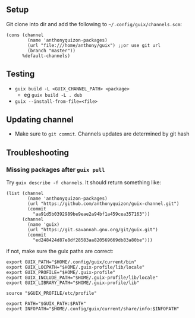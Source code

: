 
## Setup
Git clone into dir and add the following to `~/.config/guix/channels.scm`:
```
(cons (channel
        (name 'anthonyquizon-packages)
        (url "file:///home/anthony/guix") ;;or use git url
        (branch "master"))
      %default-channels)
```


## Testing
* `guix build -L <GUIX_CHANNEL_PATH> <package>`
    * eg `guix build -L . dub`
* `guix --install-from-file=<file>`

## Updating channel
* Make sure to `git commit`. Channels updates are determined by git hash


## Troubleshooting
### Missing packages after `guix pull`
Try `guix describe -f channels`. It should return something like:
```
(list (channel
        (name 'anthonyquizon-packages)
        (url "https://github.com/anthonyquizon/guix-channel.git")
        (commit
          "aa91d5b0392989be9eae2a94bf1a459cea357163"))
      (channel
        (name 'guix)
        (url "https://git.savannah.gnu.org/git/guix.git")
        (commit
          "ed248424d87e8df28583aa820569669db83a80be")))
```

if not, make sure the guix paths are correct:

```
export GUIX_PATH="$HOME/.config/guix/current/bin"
export GUIX_LOCPATH="$HOME/.guix-profile/lib/locale"
export GUIX_PROFILE="$HOME/.guix-profile"
export GUIX_INCLUDE_PATH="$HOME/.guix-profile/lib/locale"
export GUIX_LIBRARY_PATH="$HOME/.guix-profile/lib"

source "$GUIX_PROFILE/etc/profile"

export PATH="$GUIX_PATH:$PATH"
export INFOPATH="$HOME/.config/guix/current/share/info:$INFOPATH"

```
